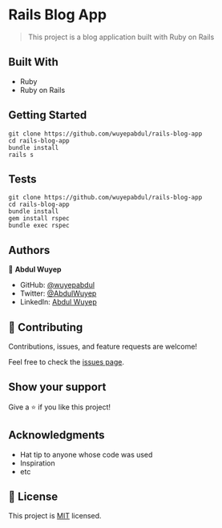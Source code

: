 # Rails Blog App

> This project is a blog application built with Ruby on Rails

## Built With

- Ruby
- Ruby on Rails

## Getting Started

```
git clone https://github.com/wuyepabdul/rails-blog-app
cd rails-blog-app
bundle install
rails s
```

## Tests
```
git clone https://github.com/wuyepabdul/rails-blog-app
cd rails-blog-app
bundle install
gem install rspec
bundle exec rspec
```

## Authors


👤 **Abdul Wuyep**

- GitHub: [@wuyepabdul](https://github.com/wuyepabdul)
- Twitter: [@AbdulWuyep](https://twitter.com/AbdulWuyep)
- LinkedIn: [Abdul Wuyep](https://www.linkedin.com/in/abdul-wuyep/)


## 🤝 Contributing

Contributions, issues, and feature requests are welcome!

Feel free to check the [issues page](../../issues/).

## Show your support

Give a ⭐️ if you like this project!

## Acknowledgments

- Hat tip to anyone whose code was used
- Inspiration
- etc

## 📝 License

This project is [MIT](./MIT.md) licensed.
